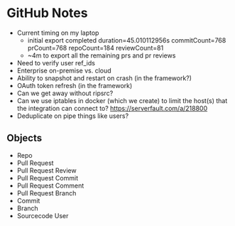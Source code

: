 # GitHub Notes

- Current timing on my laptop
    - initial export completed duration=45.010112956s commitCount=768 prCount=768 repoCount=184 reviewCount=81
    - ~4m to export all the remaining prs and pr reviews
- Need to verify user ref_ids
- Enterprise on-premise vs. cloud
- Ability to snapshot and restart on crash (in the framework?)
- OAuth token refresh (in the framework)
- Can we get away without ripsrc?
- Can we use iptables in docker (which we create) to limit the host(s) that the integration can connect to? https://serverfault.com/a/218800
- Deduplicate on pipe things like users?

## Objects

- Repo
- Pull Request
- Pull Request Review
- Pull Request Commit
- Pull Request Comment
- Pull Request Branch
- Commit
- Branch
- Sourcecode User
